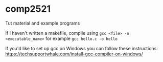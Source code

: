 # comp2521
Tut material and example programs

If I haven't written a makefile, compile using `gcc <file> -o <executable_name>` for example `gcc hello.c -o hello`

If you'd like to set up gcc on Windows you can follow these instructions: https://techsupportwhale.com/install-gcc-compiler-on-windows/
